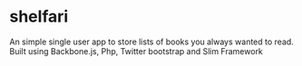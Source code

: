 shelfari
========

An simple single user app to store lists of books you always wanted to read. Built using Backbone.js, Php, Twitter bootstrap and Slim Framework